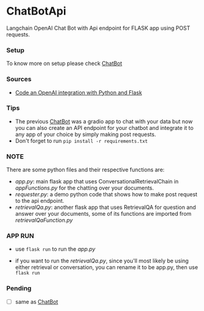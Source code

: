 # ChatBotApi

Langchain OpenAI Chat Bot with Api endpoint for FLASK app using POST requests.

### Setup

To know more on setup please check [ChatBot](https://github.com/Phacekid/ChatBot)

### Sources

- [Code an OpenAI integration with Python and Flask](https://www.youtube.com/watch?v=Vo1_9-qVCM4&t=412s)

### Tips

- The previous [ChatBot](https://github.com/Phacekid/ChatBot) was a gradio app to chat with your data but now you can also create an API endpoint for your chatbot and integrate it to any app of your choice by simply making post requests.
- Don't forget to run `pip install -r requirements.txt`

### NOTE

There are some python files and their respective functions are:

- _app.py_: main flask app that uses ConversationalRetrievalChain in _appFunctions.py_ for the chatting over your documents.
- _requester.py_: a demo python code that shows how to make post request to the api endpoint.
- _retrievalQa.py_: another flask app that uses RetrievalQA for question and answer over your documents, some of its functions are imported from _retrievalQaFunction.py_

### APP RUN

- use `flask run` to run the _app.py_

- if you want to run the _retrievalQa.py_, since you'll most likely be using either retrieval or conversation, you can rename it to be app.py, then use `flask run`

### Pending

- [ ] same as [ChatBot](https://github.com/Phacekid/ChatBot)
